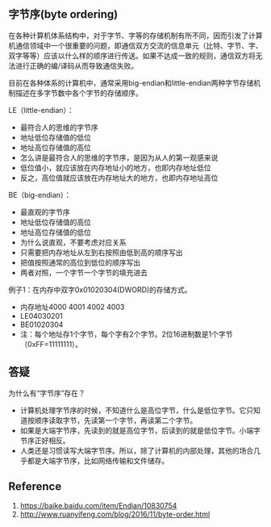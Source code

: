 ## 字节序(byte ordering)
在各种计算机体系结构中，对于字节、字等的存储机制有所不同，因而引发了计算机通信领域中一个很重要的问题，即通信双方交流的信息单元（比特、字节、字、双字等等）应该以什么样的顺序进行传送。如果不达成一致的规则，通信双方将无法进行正确的编/译码从而导致通信失败。

目前在各种体系的计算机中，通常采用big-endian和little-endian两种字节存储机制描述在多字节数中各个字节的存储顺序。 

LE（little-endian）：
- 最符合人的思维的字节序
- 地址低位存储值的低位
- 地址高位存储值的高位
- 怎么讲是最符合人的思维的字节序，是因为从人的第一观感来说
- 低位值小，就应该放在内存地址小的地方，也即内存地址低位
- 反之，高位值就应该放在内存地址大的地方，也即内存地址高位

BE（big-endian）：
- 最直观的字节序
- 地址低位存储值的高位
- 地址高位存储值的低位
- 为什么说直观，不要考虑对应关系
- 只需要把内存地址从左到右按照由低到高的顺序写出
- 把值按照通常的高位到低位的顺序写出
- 两者对照，一个字节一个字节的填充进去

例子1：在内存中双字0x01020304(DWORD)的存储方式。
- 内存地址4000 4001 4002 4003
- LE04030201
- BE01020304
- 注：每个地址存1个字节，每个字有2个字节。2位16进制数是1个字节（0xFF=11111111）。

## 答疑
为什么有“字节序”存在？

- 计算机处理字节序的时候，不知道什么是高位字节，什么是低位字节。它只知道按顺序读取字节，先读第一个字节，再读第二个字节。
- 如果是大端字节序，先读到的就是高位字节，后读到的就是低位字节。小端字节序正好相反。
- 人类还是习惯读写大端字节序。所以，除了计算机的内部处理，其他的场合几乎都是大端字节序，比如网络传输和文件储存。



## Reference
1. https://baike.baidu.com/item/Endian/10830754
2. http://www.ruanyifeng.com/blog/2016/11/byte-order.html